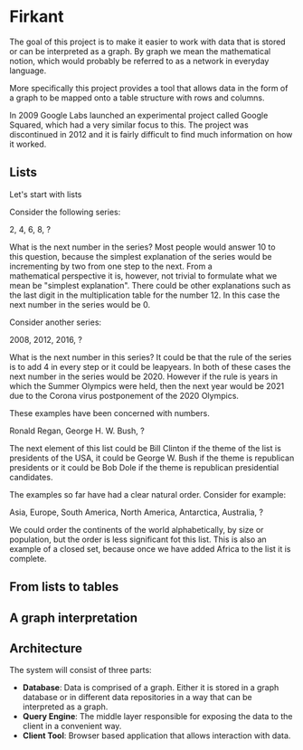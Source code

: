 # Firkant

The goal of this project is to make it easier to work with data that is stored or can be interpreted as a graph. By graph we mean the mathematical notion, which would probably be referred to as a network in everyday language.

More specifically this project provides a tool that allows data in the form of a graph to be mapped onto a table structure with rows and columns.

In 2009 Google Labs launched an experimental project called Google Squared, which had a very similar focus to this. The project was discontinued in 2012 and it is fairly difficult to find much information on how it worked.

## Lists

Let's start with lists

Consider the following series:

2, 4, 6, 8, ?

What is the next number in the series? Most people would answer 10 to this question, because the simplest explanation of the series would be incrementing by two from one step to the next. From a mathematical perspective it is, however, not trivial to formulate what we mean be "simplest explanation". There could be other explanations such as the last digit in the multiplication table for the number 12. In this case the next number in the series would be 0.

Consider another series:

2008, 2012, 2016, ? 

What is the next number in this series? It could be that the rule of the series is to add 4 in every step or it could be leapyears. In both of these cases the next number in the series would be 2020. However if the rule is years in which the Summer Olympics were held, then the next year would be 2021 due to the Corona virus postponement of the 2020 Olympics.

These examples have been concerned with numbers. 

Ronald Regan, George H. W. Bush, ?

The next element of this list could be Bill Clinton if the theme of the list is presidents of the USA, it could be George W. Bush if the theme is republican presidents or it could be Bob Dole if the theme is republican presidential candidates.

The examples so far have had a clear natural order. Consider for example:

Asia, Europe, South America, North America, Antarctica, Australia, ?

We could order the continents of the world alphabetically, by size or population, but the order is less significant fot this list. This is also an example of a closed set, because once we have added Africa to the list it is complete.

## From lists to tables



## A graph interpretation



## Architecture

The system will consist of three parts:

- **Database**: Data is comprised of a graph. Either it is stored in a graph database or in different data repositories in a way that can be interpreted as a graph.
- **Query Engine**: The middle layer responsible for exposing the data to the client in a convenient way.
- **Client Tool**: Browser based application that allows interaction with data.
